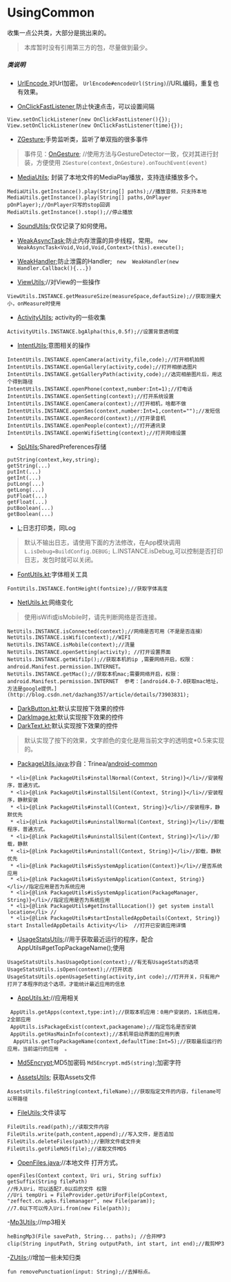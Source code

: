 # UsingCommon
收集一点公共类，大部分是挑出来的。
> 本库暂时没有引用第三方的包，尽量做到最少。

##### 类说明
- [UrlEncode](https://github.com/xuanu/UsingCommon/blob/master/common/src/main/java/zeffect/cn/common/encode/UrlEncode.kt),对Url加密。
`UrlEncode#encodeUrl(String)`//URL编码，重复也有效果。

- [OnClickFastListener](https://github.com/xuanu/UsingCommon/blob/master/common/src/main/java/zeffect/cn/common/gesture/OnClickFastListener.kt),防止快速点击，可以设置间隔
```
View.setOnClickListener(new OnClickFastListener(){});
View.setOnClickListener(new OnClickFastListener(time){});
```

- [ZGesture](https://github.com/xuanu/UsingCommon/blob/master/common/src/main/java/zeffect/cn/common/gesture/ZGesture.kt);手势监听类，监听了单双指的很多事件
> 事件见：[OnGesture](https://github.com/xuanu/UsingCommon/blob/master/common/src/main/java/zeffect/cn/common/gesture/OnGesture.kt);
> //使用方法与GestureDetector一致，仅对其进行封装，方便使用
`ZGesture(context,OnGesture).onTouchEvent(event)`

- [MediaUtils](https://github.com/xuanu/UsingCommon/blob/master/common/src/main/java/zeffect/cn/common/media/MediaUtils.kt); 封装了本地文件的MediaPlay播放，支持连续播放多个。
```
MediaUtils.getInstance().play(String[] paths);//播放音频，只支持本地
MediaUtils.getInstance().play(String[] paths,OnPlayer pOnPlayer);//OnPlayer只写的stop回调
MediaUtils.getInstance().stop();//停止播放
```

- [SoundUtils](https://github.com/xuanu/UsingCommon/blob/master/common/src/main/java/zeffect/cn/common/media/SoundUtils.java);仅仅记录了如何使用。

- [WeakAsyncTask](https://github.com/xuanu/UsingCommon/blob/master/common/src/main/java/zeffect/cn/common/weak/WeakAsyncTask.kt);防止内存泄露的异步线程，常用。
`new WeakAsyncTask<Void,Void,Void,Context>(this).execute();`

- [WeakHandler](https://github.com/xuanu/UsingCommon/blob/master/common/src/main/java/zeffect/cn/common/weak/WeakHandler.java);防止泄露的Handler;
` new  WeakHandler(new Handler.Callback(){...})`

- [ViewUtils](https://github.com/xuanu/UsingCommon/blob/master/common/src/main/java/zeffect/cn/common/view/ViewUtils.kt);//对View的一些操作
```
ViewUtils.INSTANCE.getMeasureSize(measureSpace,defautSize);//获取测量大小，onMeasure时使用
```

- [ActivityUtils](https://github.com/xuanu/UsingCommon/blob/master/common/src/main/java/zeffect/cn/common/activity/ActivityUtils.kt); activity的一些收集
```
ActivityUtils.INSTANCE.bgAlpha(this,0.5f);//设置背景透明度
```

- [IntentUtils](https://github.com/xuanu/UsingCommon/blob/master/common/src/main/java/zeffect/cn/common/intent/IntentUtils.kt);意图相关的操作
```
IntentUtils.INSTANCE.openCamera(activity,file,code);//打开相机拍照
IntentUtils.INSTANCE.openGallery(activity,code);//打开相册选图片
IntentUtils.INSTANCE.getGalleryPath(activity,code);//选完相册图片后，用这个得到路径
IntentUtils.INSTANCE.openPhone(context,number:Int=1);//打电话
IntentUtils.INSTANCE.openSetting(context);//打开系统设置
IntentUtils.INSTANCE.openCamera(context);//打开相机，啥都不做
IntentUtils.INSTANCE.openSms(context,number:Int=1,content="");//发短信
IntentUtils.INSTANCE.openRecord(context);//打开录音机
IntentUtils.INSTANCE.openPeople(context);//打开通讯录
IntentUtils.INSTANCE.openWifiSetting(context);//打开网络设置
```

- [SpUtils](https://github.com/xuanu/UsingCommon/tree/master/common/src/main/java/zeffect/cn/common/sp/SpUtils.kt);SharedPreferences存储
```
putString(context,key,string);
getString(...)
putInt(...)
getInt(...)
putLong(...)
getLong(...)
putFloat(...)
getFloat(...)
putBoolean(...)
getBoolean(...)
```

- [L](https://github.com/xuanu/UsingCommon/tree/master/common/src/main/java/zeffect/cn/common/log/L.kt);日志打印类，同Log
> 默认不输出日志，请使用下面的方法修改，在App模块调用`L.isDebug=BuildConfig.DEBUG;`
> L.INSTANCE.isDebug,可以控制是否打印日志，发包时就可以关闭。

- [FontUtils.kt](https://github.com/xuanu/UsingCommon/tree/master/common/src/main/java/zeffect/cn/common/font/FontUtils.kt);字体相关工具
```
FontUtils.INSTANCE.fontHeight(fontsize);//获取字体高度
```

- [NetUtils.kt](https://github.com/xuanu/UsingCommon/tree/master/common/src/main/java/zeffect/cn/common/network/NetUtils.kt);网络变化
> 使用isWifi或isMobile时，请先判断网络是否连接。
```
NetUtils.INSTANCE.isConnected(context);//网络是否可用（不是是否连接）
NetUtils.INSTANCE.isWifi(context);//WIFI
NetUtils.INSTANCE.isMobile(context);//流量
NetUtils.INSTANCE.openSetting(activity); //打开设置界面
NetUtils.INSTANCE.getWifiIp();//获取本机的ip ,需要网络开启，权限：android.Manifest.permission.INTERNET。
NetUtils.INSTANCE.getMac();//获取本机mac;需要网络开启，权限：android.Manifest.permission.INTERNET  参考：[android4.0-7.0获取mac地址，方法是google提供。](http://blog.csdn.net/dazhang357/article/details/73903831);
```
- [DarkButton.kt](https://github.com/xuanu/UsingCommon/blob/master/common/src/main/java/zeffect/cn/common/view/DarkButton.kt);默认实现按下效果的控件
- [DarkImage.kt](https://github.com/xuanu/UsingCommon/blob/master/common/src/main/java/zeffect/cn/common/view/DarkImage.kt);默认实现按下效果的控件
- [DarkText.kt](https://github.com/xuanu/UsingCommon/blob/master/common/src/main/java/zeffect/cn/common/view/DarkText.kt);默认实现按下效果的控件
> 默认实现了按下的效果，文字颜色的变化是用当前文字的透明度*0.5来实现的。

- [PackageUtils.java]();抄自：Trinea/[android-common](https://github.com/Trinea/android-common/blob/master/src/cn/trinea/android/common/util/PackageUtils.java)
```
 * <li>{@link PackageUtils#installNormal(Context, String)}</li>//安装程序，普通方式。
 * <li>{@link PackageUtils#installSilent(Context, String)}</li>//安装程序，静默安装
 * <li>{@link PackageUtils#install(Context, String)}</li>//安装程序，静默优先
 * <li>{@link PackageUtils#uninstallNormal(Context, String)}</li>//卸载程序，普通方式。
 * <li>{@link PackageUtils#uninstallSilent(Context, String)}</li>//卸载，静默
 * <li>{@link PackageUtils#uninstall(Context, String)}</li>//卸载，静默优先
 * <li>{@link PackageUtils#isSystemApplication(Context)}</li>//是否系统应用
 * <li>{@link PackageUtils#isSystemApplication(Context, String)}</li>//指定应用是否为系统应用
 * <li>{@link PackageUtils#isSystemApplication(PackageManager, String)}</li>//指定应用是否为系统应用
 * <li>{@link PackageUtils#getInstallLocation()} get system install location</li> //
 * <li>{@link PackageUtils#startInstalledAppDetails(Context, String)} start InstalledAppDetails Activity</li>  //打开已安装应用详情
```

- [UsageStatsUtils](https://github.com/xuanu/UsingCommon/blob/master/common/src/main/java/zeffect/cn/common/app/UsageStatsUtils.java);//用于获取最近运行的程序，配合AppUtils#getTopPackageName();使用
```
UsageStatsUtils.hasUsageOption(context);//有无有UsageStats的选项
UsageStatsUtils.isOpen(context);//打开状态
UsageStatsUtils.openUsageSetting(activity,int code);//打开开关，只有用户打开了本程序的这个选项，才能统计最近应用的信息
```


- [AppUtils.kt](https://github.com/xuanu/UsingCommon/blob/master/common/src/main/java/zeffect/cn/common/app/AppUtils.kt);//应用相关
```
 AppUtils.getApps(context,type:int);//获取本机应用：0用户安装的，1系统应用，2全部应用
 AppUtils.isPackageExist(context,packagename);//指定包名是否安装
 AppUtils.getHasMainInfo(context);//本机带启动界面的应用列表
  AppUtils.getTopPackageName(context,defaultTime:Int=5);//获取最后运行的应用，当前运行的应用  。
```

- [Md5Encrypt](https://github.com/xuanu/UsingCommon/blob/master/common/src/main/java/zeffect/cn/common/encode/Md5Encrypt.kt);MD5加密码
`Md5Encrypt.md5(string)`;加密字符

- [AssetsUtils](https://github.com/xuanu/UsingCommon/blob/master/common/src/main/java/zeffect/cn/common/assets/AssetsUtils.kt);  获取Assets文件
```
AssetsUtils.fileString(context,fileName);//获取指定文件的内容，filename可以带路径
```

- [FileUtils](https://github.com/xuanu/UsingCommon/blob/master/common/src/main/java/zeffect/cn/common/file/FileUtils.kt);文件读写
```
FileUtils.read(path);//读取文件内容
FileUtils.write(path,content,append);//写入文件，是否追加
FileUtils.deleteFiles(path);//删除文件或文件夹
FileUtils.getFileMd5(file);//读取文件MD5
```

- [OpenFiles.java](https://github.com/xuanu/UsingCommon/blob/master/common/src/main/java/zeffect/cn/common/file/OpenFiles.java);//本地文件 打开方式。
```
openFiles(Context context, Uri uri, String suffix)
getSuffix(String filePath)
//传入Uri，可以适配7.0以后的文件 权限
//Uri tempUri = FileProvider.getUriForFile(pContext, "zeffect.cn.apks.filemanager", new File(param));
//7.0以下可以传入Uri.from(new File(path));
```

-[Mp3Utils](https://github.com/xuanu/UsingCommon/blob/master/common/src/main/java/zeffect/cn/common/mp3/Mp3Utils.java);//mp3相关
```
heBingMp3(File savePath, String... paths); //合并MP3
clip(String inputPath, String outputPath, int start, int end);//裁剪MP3
```

-[ZUtils](https://github.com/xuanu/UsingCommon/blob/master/common/src/main/java/zeffect/cn/common/utils/ZUtils.kt);//增加一些未知归类
```
fun removePunctuation(input: String);//去掉标点。
```
